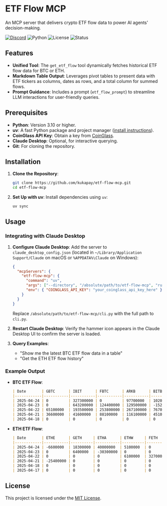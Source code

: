 # ETF Flow MCP

An MCP server that delivers crypto ETF flow data to power AI agents' decision-making.

[![Discord](https://img.shields.io/discord/1353556181251133481?cacheSeconds=3600)](https://discord.gg/aRnuu2eJ)
![Python](https://img.shields.io/badge/Python-3.10%2B-blue)
![License](https://img.shields.io/badge/License-MIT-green)
![Status](https://img.shields.io/badge/Status-Active-brightgreen)

## Features

- **Unified Tool**: The `get_etf_flow` tool dynamically fetches historical ETF flow data for BTC or ETH.
- **Markdown Table Output**: Leverages pivot tables to present data with ETF tickers as columns, dates as rows, and a total column for summed flows.
- **Prompt Guidance**: Includes a prompt (`etf_flow_prompt`) to streamline LLM interactions for user-friendly queries.

## Prerequisites

- **Python**: Version 3.10 or higher.
- **uv**: A fast Python package and project manager ([install instructions](https://github.com/astral-sh/uv)).
- **CoinGlass API Key**: Obtain a key from [CoinGlass](https://www.coinglass.com/).
- **Claude Desktop**: Optional, for interactive querying.
- **Git**: For cloning the repository.

## Installation

1. **Clone the Repository**:
   ```bash
   git clone https://github.com/kukapay/etf-flow-mcp.git
   cd etf-flow-mcp
   ```

2. **Set Up with uv**:
   Install dependencies using `uv`:
   ```bash
   uv sync
   ```

## Usage

### Integrating with Claude Desktop

1. **Configure Claude Desktop**:
   Add the server to `claude_desktop_config.json` (located in `~/Library/Application Support/Claude` on macOS or `%APPDATA%\Claude` on Windows):
   ```json
   {
     "mcpServers": {
       "etf-flow-mcp": {
         "command": "uv",
         "args": ["--directory", "/absolute/path/to/etf-flow-mcp", "run", "etf-flow-mcp"],
         "env": { "COINGLASS_API_KEY": "your_coinglass_api_key_here" }
       }
     }
   }
   ```
   Replace `/absolute/path/to/etf-flow-mcp/cli.py` with the full path to `cli.py`.

2. **Restart Claude Desktop**:
   Verify the hammer icon appears in the Claude Desktop UI to confirm the server is loaded.

3. **Query Examples**:
   - "Show me the latest BTC ETF flow data in a table"
   - "Get the ETH ETF flow history"

### Example Output

- **BTC ETF Flow**:
  ```markdown
  | Date       | GBTC      | IBIT      | FBTC      | ARKB      | BITB      | BTCO     | HODL     | BRRR     | EZBC     | BTCW     | Total     |
  |------------|-----------|-----------|-----------|-----------|-----------|----------|----------|----------|----------|----------|-----------|
  | 2025-04-24 | 0         | 327300000 | 0         | 97700000  | 10200000  | 7750000  | 0        | 0        | 0        | 0        | 442200000 |
  | 2025-04-23 | 0         | 643200000 | 124400000 | 129500000 | -15200000 | 0        | 5300000  | 0        | 0        | 0        | 917700000 |
  | 2025-04-22 | 65100000  | 193500000 | 253800000 | 267100000 | 76700000  | 18300000 | 6500000  | 0        | 10600000 | 0        | 912700000 |
  | 2025-04-21 | 36600000  | 41600000  | 88100000  | 116100000 | 45100000  | 0        | 11700000 | 0        | 10100000 | 0        | 381300000 |
  | 2025-04-18 | 0         | 0         | 0         | 0         | 0         | 0        | 0        | 0        | 0        | 0        | 0         |
  ```

- **ETH ETF Flow**:
  ```markdown
  | Date       | ETHE      | GETH     | ETHA      | ETHW     | FETH      | ETHV     | EZET     | CETH     | QETH     | Total     |
  |------------|-----------|----------|-----------|----------|-----------|----------|----------|----------|----------|-----------|
  | 2025-04-24 | -6600000  | 18300000 | 40000000  | 5100000  | 0         | 2600000  | 0        | 4100000  | 0        | 63550000  |
  | 2025-04-23 | 0         | 6400000  | -30300000 | 0        | 0         | 0        | 0        | 0        | 0        | -23900000  |
  | 2025-04-22 | 0         | 0        | 0         | 6100000  | 32700000  | 0        | 0        | 0        | 0        | 38800000  |
  | 2025-04-21 | -25400000 | 0        | 0         | 0        | 0         | 0        | 0        | 0        | 0        | -25400000  |
  | 2025-04-18 | 0         | 0        | 0         | 0        | 0         | 0        | 0        | 0        | 0        | 0         |
  | 2025-04-17 | 0         | 0        | 0         | 0        | 0         | 0        | 0        | 0        | 0        | 0         |
  ```

## License

This project is licensed under the [MIT License](LICENSE).

